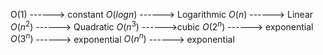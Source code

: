 O(1) ------> constant
$O(log n)$ ------> Logarithmic
$O(n)$ ------> Linear
$O(n^2)$ ------> Quadratic
$O(n^3)$ ------>cubic 
$O(2^n)$ ------> exponential
$O(3^n)$ ------> exponential
$O(n^n)$ ------> exponential


